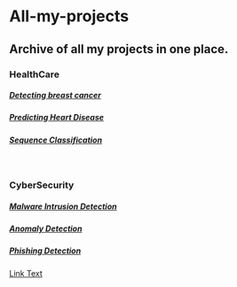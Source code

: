 # All-my-projects
## Archive of all my projects in one place.

### HealthCare
##### [Detecting breast cancer](https://github.com/Ah-am/Detecting-breast-cancer-with-SVM-and-KNN)
##### [Predicting Heart Disease](https://github.com/Ah-am/Predicting-Heart-Disease-using-Neural-Networks)
##### [Sequence Classification](https://github.com/Ah-am/DNA-Sequence-Classification-using-Machine-Learning)
<br>

### CyberSecurity
##### [Malware Intrusion Detection](https://github.com/Ah-am/malware-intrusion-detection)
##### [Anomaly Detection](https://example.com)
##### [Phishing Detection](https://example.com)
[Link Text](https://example.com)


